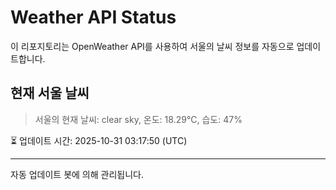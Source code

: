 
# Weather API Status

이 리포지토리는 OpenWeather API를 사용하여 서울의 날씨 정보를 자동으로 업데이트합니다.

## 현재 서울 날씨
> 서울의 현재 날씨: clear sky, 온도: 18.29°C, 습도: 47%

⏳ 업데이트 시간: 2025-10-31 03:17:50 (UTC)

---
자동 업데이트 봇에 의해 관리됩니다.
